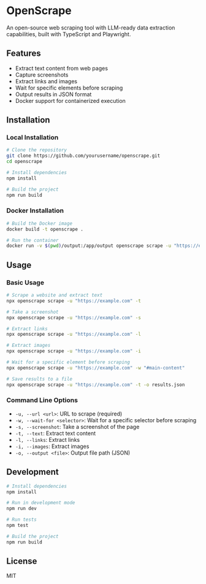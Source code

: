 # OpenScrape

An open-source web scraping tool with LLM-ready data extraction capabilities, built with TypeScript and Playwright.

## Features

- Extract text content from web pages
- Capture screenshots
- Extract links and images
- Wait for specific elements before scraping
- Output results in JSON format
- Docker support for containerized execution

## Installation

### Local Installation

```bash
# Clone the repository
git clone https://github.com/yourusername/openscrape.git
cd openscrape

# Install dependencies
npm install

# Build the project
npm run build
```

### Docker Installation

```bash
# Build the Docker image
docker build -t openscrape .

# Run the container
docker run -v $(pwd)/output:/app/output openscrape scrape -u "https://example.com" -o /app/output/result.json
```

## Usage

### Basic Usage

```bash
# Scrape a website and extract text
npx openscrape scrape -u "https://example.com" -t

# Take a screenshot
npx openscrape scrape -u "https://example.com" -s

# Extract links
npx openscrape scrape -u "https://example.com" -l

# Extract images
npx openscrape scrape -u "https://example.com" -i

# Wait for a specific element before scraping
npx openscrape scrape -u "https://example.com" -w "#main-content"

# Save results to a file
npx openscrape scrape -u "https://example.com" -t -o results.json
```

### Command Line Options

- `-u, --url <url>`: URL to scrape (required)
- `-w, --wait-for <selector>`: Wait for a specific selector before scraping
- `-s, --screenshot`: Take a screenshot of the page
- `-t, --text`: Extract text content
- `-l, --links`: Extract links
- `-i, --images`: Extract images
- `-o, --output <file>`: Output file path (JSON)

## Development

```bash
# Install dependencies
npm install

# Run in development mode
npm run dev

# Run tests
npm test

# Build the project
npm run build
```

## License

MIT 